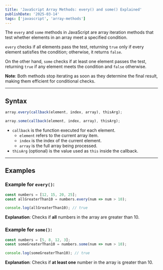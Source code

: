 ```yaml
---
title: 'JavaScript Array Methods: every() and some() Explained'
publishDate: '2025-03-14'
tags: ['javascript', 'array-methods']
---
```


The `every` and `some` methods in JavaScript are array iteration methods that test whether elements in an array meet a specified condition.

`every` checks if all elements pass the test, returning `true` only if every element satisfies the condition; otherwise, it returns `false`.

On the other hand, `some` checks if at least one element passes the test, returning `true` if any element meets the condition and `false` otherwise.

**Note**: Both methods stop iterating as soon as they determine the final result, making them efficient for conditional checks.

---

## Syntax

```javascript
array.every(callback(element, index, array), thisArg);

array.some(callback(element, index, array), thisArg);
```

- `callback` is the function executed for each element.
  - `element` refers to the current array item.
  - `index` is the index of the current element.
  - `array` is the full array being processed.
- `thisArg` (optional) is the value used as `this` inside the callback.

---

## Examples

### Example for `every()`:

```javascript
const numbers = [12, 15, 20, 25];
const allGreaterThan10 = numbers.every(num => num > 10);

console.log(allGreaterThan10); // true
```

**Explanation**: Checks if **all** numbers in the array are greater than 10.

### Example for `some()`:

```javascript
const numbers = [5, 8, 12, 3];
const someGreaterThan10 = numbers.some(num => num > 10);

console.log(someGreaterThan10); // true
```

**Explanation**: Checks if **at least one** number in the array is greater than 10.
